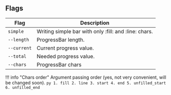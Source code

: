## Flags
| Flag          |   Description |
| ------------- | ------------- |
| `simple`      | Writing simple bar with only :fill: and :line: chars.  |
| `--length`  | ProgressBar length.  |
| `--current` | Current progress value. |
| `--total`   | Needed progress value. |
| `--chars`   |         ProgressBar chars|


!!! info "Chars order"
    Argument passing order (yes, not very convenient, will be changed soon).
    ```py
    1. fill
    2. line
    3. start
    4. end
    5. unfilled_start
    6. unfilled_end
    ```
